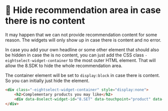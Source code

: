 # 👻 Hide recommendation area in case there is no content

It may happen that we can not provide recommendation content for some reason. The widgets will only show up in case there is content and no error.

In case you add your own headline or some other element that should also be hidden in case the is no content, you can just add the CSS class `-eightselect-widget-container` to the most outer HTML element. That will allow the 8.SDK to hide the whole recommendation area.

The container element will be set to `display:block` in case there is content. So you can initially just hide the element.



```html
<div class="-eightselect-widget-container" style="display:none">
    <h2>Complementary products you may like</h2>
    <div data-8select-widget-id="8.SET" data-touchpoint="product" data-sku="42"></div>
</div>
```
